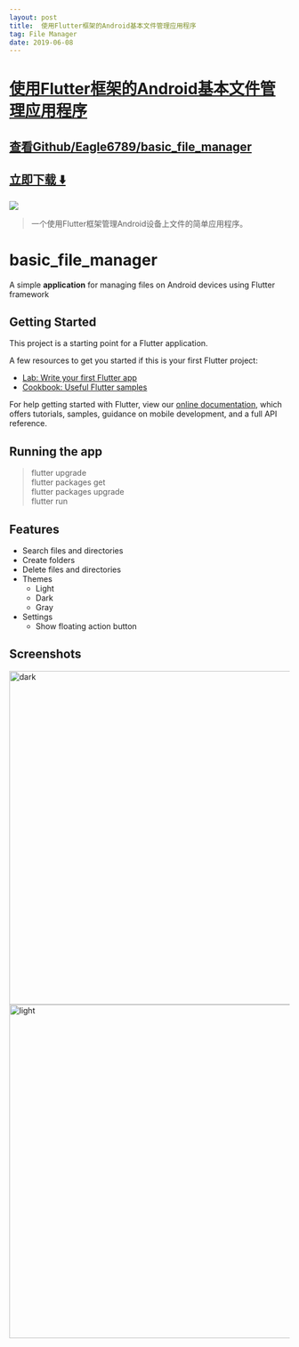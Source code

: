 ```yaml
---
layout: post
title:  使用Flutter框架的Android基本文件管理应用程序
tag: File Manager
date: 2019-06-08
---
```


# [使用Flutter框架的Android基本文件管理应用程序 ](http://github.com/Eagle6789/basic_file_manager) 



## [查看Github/Eagle6789/basic_file_manager](http://github.com/Eagle6789/basic_file_manager)
## [立即下载 ️⬇️ ](https://codeload.github.com/Eagle6789/basic_file_manager/zip/master) 


 
![](https://flutterawesome.com/content/images/2019/06/basic_file_manager.jpg)
 
>
> 一个使用Flutter框架管理Android设备上文件的简单应用程序。
>

 
# basic_file_manager

A simple **application** for managing files on Android devices using Flutter framework

## Getting Started

This project is a starting point for a Flutter application.

A few resources to get you started if this is your first Flutter project:

- [Lab: Write your first Flutter app](https://flutter.dev/docs/get-started/codelab)
- [Cookbook: Useful Flutter samples](https://flutter.dev/docs/cookbook)

For help getting started with Flutter, view our 
[online documentation](https://flutter.dev/docs), which offers tutorials, 
samples, guidance on mobile development, and a full API reference.

## Running the app

> flutter upgrade\
> flutter packages get\
> flutter packages upgrade\
> flutter run

## Features

* Search files and directories
* Create folders
* Delete files and directories
* Themes
  * Light
  * Dark
  * Gray
* Settings
  * Show floating action button

## Screenshots

<img src="https://raw.githubusercontent.com/Eagle6789/basic_file_manager/master/screenshots/all_dark.png?raw" alt="dark" width="600" height="600"/>
<img src="https://raw.githubusercontent.com/Eagle6789/basic_file_manager/master/screenshots/all_white.png?raw" alt="light" width="600" height="600"/> 

